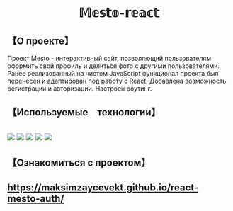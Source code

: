 <h1 align="center">𝕄𝕖𝕤𝕥𝕠-𝕣𝕖𝕒𝕔𝕥</h2>

<h2>【О проекте】</h2>
Проект Mesto - интерактивный сайт, позволяющий пользователям оформить свой профиль и делиться фото с другими пользователями. 
Ранее реализованный на чистом JavaScript функционал проекта был перенесен и адаптирован под работу с React. 
Добавлена возможность регистрации и авторизации. Настроен роутинг. 

<h2>【Используемые　технологии】<h2>

<img src="https://img.shields.io/badge/html5-%23E34F26.svg?style=for-the-badge&logo=html5&logoColor=white"> 
<img src="https://img.shields.io/badge/css3-%231572B6.svg?style=for-the-badge&logo=css3&logoColor=white">
<img src="https://img.shields.io/badge/javascript-%23323330.svg?style=for-the-badge&logo=javascript&logoColor=%23F7DF1E">
<img src="https://img.shields.io/badge/react-%2320232a.svg?style=for-the-badge&logo=react&logoColor=%2361DAFB">
<img src="https://img.shields.io/badge/NPM-%23CB3837.svg?style=for-the-badge&logo=npm&logoColor=white)">
  
<h2>【Ознакомиться с проектом】<h2>
  
https://maksimzaycevekt.github.io/react-mesto-auth/
